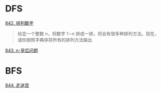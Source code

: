 # DFS
[842. 排列数字](https://www.acwing.com/problem/content/844/)
> 给定一个整数 n，将数字 1∼n 排成一排，将会有很多种排列方法。现在，请你按照字典序将所有的排列方法输出

[843. n-皇后问题](https://www.acwing.com/problem/content/845/)


# BFS
[844. 走迷宫](acwing.com/problem/content/846/)
